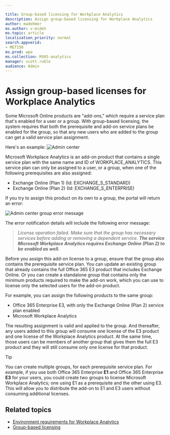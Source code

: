 ```yaml
---

title: Group-based licensing for Workplace Analytics
description: Assign group-based licensing for Workplace Analytics
author: madehmer
ms.author: v-mideh
ms.topic: article
localization_priority: normal 
search.appverid:
- MET150
ms.prod: wpa
ms.collection: M365-analytics
manager: scott.ruble
audience: Admin
---
```


# Assign group-based licenses for Workplace Analytics

Some Microsoft Online products are "add-ons," which require a service plan that's enabled for a user or a group. With group-based licensing, the system requires that both the prerequisite and add-on service plans be enabled for the group, so that any new users who are added to the group can get a valid service plan assignment.

Here's an example:
![Admin center](../Images/WpA/Use/AAD_Group1.png)

Microsoft Workplace Analytics is an add-on product that contains a single service plan with the same name and ID of WORKPLACE_ANALYTICS. This service plan can only be assigned to a user, or a group, when one of the following prerequisites are also assigned:
- Exchange Online (Plan 1) (Id: EXCHANGE_S_STANDARD)
- Exchange Online (Plan 2) (Id: EXCHANGE_S_ENTERPRISE)

If you try to assign this product on its own to a group, the portal will return an error:

![Admin center group error message](../Images/WpA/Use/AAD_Group2.png )

The error notification details will include the following error message:
> _License operation failed. Make sure that the group has necessary services before adding or removing a dependent service. **The service Microsoft Workplace Analytics requires Exchange Online (Plan 2) to be enabled as well.**_

Before you assign this add-on license to a group, ensure that the group also contains the prerequisite service plan. You can update an existing group that already contains the full Office 365 E3 product that includes Exchange Online.
Or you can create a standalone group that contains only the minimum products required to make the add-on work, which you can use to license only the selected users for the add-on product.

For example, you can assign the following products to the same group:

- Office 365 Enterprise E3, with only the Exchange Online (Plan 2) service plan enabled
- Microsoft Workplace Analytics

The resulting assignment is valid and applied to the group. And thereafter, any users added to this group will consume one license of the E3 product and one license of the Workplace Analytics product. At the same time, those users can be members of another group that gives them the full E3 product and they will still consume only one license for that product.

>[!Tip]
>You can create multiple groups, for each prerequisite service plan. For example, if you use both Office 365 Enterprise **E1** and Office 365 Enterprise **E3** for your users, you could create two groups to license Microsoft Workplace Analytics; one using E1 as a prerequisite and the other using E3. This will allow you to distribute the add-on to E1 and E3 users without consuming additional licenses.

## Related topics

* [Environment requirements for Workplace Analytics](../setup/environment-requirements.md)
* [Group-based licensing](https://aka.ms/Instructions_AssignLicenseUsingGBL)
